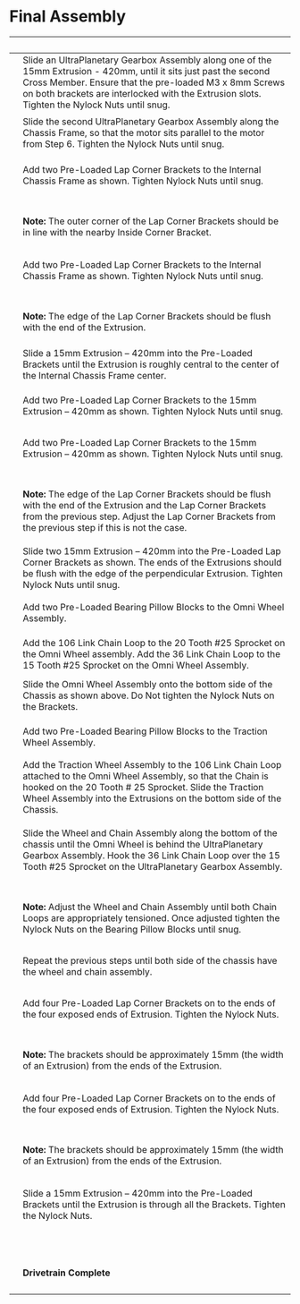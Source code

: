 # Final Assembly

| ​                                                                                                                                                                                                                                                                                                                    | ​                                                                                                                                                                                                                                                                                                                                                                                                                                                            |
| -------------------------------------------------------------------------------------------------------------------------------------------------------------------------------------------------------------------------------------------------------------------------------------------------------------------- | ------------------------------------------------------------------------------------------------------------------------------------------------------------------------------------------------------------------------------------------------------------------------------------------------------------------------------------------------------------------------------------------------------------------------------------------------------------ |
| <p>​</p><p><img src="https://2589213514-files.gitbook.io/~/files/v0/b/gitbook-legacy-files/o/assets%2F-M5yw0n8IneF5-9ybLjT%2F-MMWAD_BnINYt6Q_-Sk3%2F-MMWJLs6bZI26s9ROSev%2FACD_Add%20Motor%20Assembly%201.svg?alt=media&#x26;token=74d9c836-c6a9-4cac-a93e-26e262bc9cd5" alt="" data-size="original"></p>            | Slide an UltraPlanetary Gearbox Assembly along one of the 15mm Extrusion - 420mm, until it sits just past the second Cross Member. Ensure that the pre-loaded M3 x 8mm Screws on both brackets are interlocked with the Extrusion slots. Tighten the Nylock Nuts until snug.                                                                                                                                                                                 |
| <p>​</p><p><img src="https://2589213514-files.gitbook.io/~/files/v0/b/gitbook-legacy-files/o/assets%2F-M5yw0n8IneF5-9ybLjT%2F-MMWAD_BnINYt6Q_-Sk3%2F-MMWJSmp5IZyRWa4cfdv%2FACD_Add%20Motor%20Assembly%202.svg?alt=media&#x26;token=1c7f54f9-c826-44f6-b2df-4639405ffdb5" alt="" data-size="original"></p>            | Slide the second UltraPlanetary Gearbox Assembly along the Chassis Frame, so that the motor sits parallel to the motor from Step 6. Tighten the Nylock Nuts until snug.                                                                                                                                                                                                                                                                                      |
| <p>​</p><p><img src="https://2589213514-files.gitbook.io/~/files/v0/b/gitbook-legacy-files/o/assets%2F-M5yw0n8IneF5-9ybLjT%2F-MMWAD_BnINYt6Q_-Sk3%2F-MMWJih_HHjqctJYLm9N%2FACD_Add%20Lap%20Corner%20Brackets.svg?alt=media&#x26;token=f4b54460-41b4-4bed-8156-38fbb861989c" alt="" data-size="original"></p>         | <p>Add two Pre-Loaded Lap Corner Brackets to the Internal Chassis Frame as shown. Tighten Nylock Nuts until snug.</p><p>​</p><p><strong>Note:</strong> The outer corner of the Lap Corner Brackets should be in line with the nearby Inside Corner Bracket.</p>                                                                                                                                                                                              |
| <p>​</p><p><img src="https://2589213514-files.gitbook.io/~/files/v0/b/gitbook-legacy-files/o/assets%2F-M5yw0n8IneF5-9ybLjT%2F-MMWAD_BnINYt6Q_-Sk3%2F-MMWJygk1QYqKmCn6gJh%2FACD_Lap%20Corner%202.svg?alt=media&#x26;token=f806eeee-a90c-4c97-a3d3-c5e61a2f3934" alt="" data-size="original"></p>                      | <p>Add two Pre-Loaded Lap Corner Brackets to the Internal Chassis Frame as shown. Tighten Nylock Nuts until snug.</p><p>​</p><p><strong>Note:</strong> The edge of the Lap Corner Brackets should be flush with the end of the Extrusion.</p>                                                                                                                                                                                                                |
| <p>​</p><p><img src="https://2589213514-files.gitbook.io/~/files/v0/b/gitbook-legacy-files/o/assets%2F-M5yw0n8IneF5-9ybLjT%2F-MMWAD_BnINYt6Q_-Sk3%2F-MMWK74ASGH_PKn8YTFA%2FACD_Add%20Back%20support.svg?alt=media&#x26;token=8f078117-43a4-4736-9836-df834e6730f2" alt="" data-size="original"></p>                  | Slide a 15mm Extrusion – 420mm into the Pre-Loaded Brackets until the Extrusion is roughly central to the center of the Internal Chassis Frame center.                                                                                                                                                                                                                                                                                                       |
| <p>​</p><p><img src="https://2589213514-files.gitbook.io/~/files/v0/b/gitbook-legacy-files/o/assets%2F-M5yw0n8IneF5-9ybLjT%2F-MMWAD_BnINYt6Q_-Sk3%2F-MMWKF6gVXr8lPYWuFcE%2FACD_Add%20Side%20Rail%20Lap%20Corner.svg?alt=media&#x26;token=89dfe0bc-b35a-4da5-82ca-a54a9d06be56" alt="" data-size="original"></p>      | Add two Pre-Loaded Lap Corner Brackets to the 15mm Extrusion – 420mm as shown. Tighten Nylock Nuts until snug.                                                                                                                                                                                                                                                                                                                                               |
| <p>​</p><p><img src="https://2589213514-files.gitbook.io/~/files/v0/b/gitbook-legacy-files/o/assets%2F-M5yw0n8IneF5-9ybLjT%2F-MMWAD_BnINYt6Q_-Sk3%2F-MMWKQpIemLs3QJtLXtB%2FACD_Add%20Side%20Rail%20lap%20Corner%202.svg?alt=media&#x26;token=c1e2cf7d-9a37-4a7f-99e9-f8b522d3581e" alt="" data-size="original"></p>  | <p>Add two Pre-Loaded Lap Corner Brackets to the 15mm Extrusion – 420mm as shown. Tighten Nylock Nuts until snug.</p><p>​</p><p><strong>Note:</strong> The edge of the Lap Corner Brackets should be flush with the end of the Extrusion and the Lap Corner Brackets from the previous step. Adjust the Lap Corner Brackets from the previous step if this is not the case.</p>                                                                              |
| <img src="https://2589213514-files.gitbook.io/~/files/v0/b/gitbook-legacy-files/o/assets%2F-M5yw0n8IneF5-9ybLjT%2F-MMWAD_BnINYt6Q_-Sk3%2F-MMWSpDiMlppx5dUyvlD%2FACD_Add%20Side%20Extrusion.svg?alt=media&#x26;token=3114d615-a555-4965-ab33-793e85658934" alt="" data-size="original">                               | Slide two 15mm Extrusion – 420mm into the Pre-Loaded Lap Corner Brackets as shown. The ends of the Extrusions should be flush with the edge of the perpendicular Extrusion. Tighten Nylock Nuts until snug.                                                                                                                                                                                                                                                  |
| <p>​</p><p><img src="https://2589213514-files.gitbook.io/~/files/v0/b/gitbook-legacy-files/o/assets%2F-M5yw0n8IneF5-9ybLjT%2F-MMWAD_BnINYt6Q_-Sk3%2F-MMWTYDNCU6F82D-WK9j%2FACD_View12.svg?alt=media&#x26;token=688e76c9-35a5-4e92-b1ef-71184a536163" alt="" data-size="original"></p>                                | Add two Pre-Loaded Bearing Pillow Blocks to the Omni Wheel Assembly.                                                                                                                                                                                                                                                                                                                                                                                         |
| <p>​</p><p><img src="https://2589213514-files.gitbook.io/~/files/v0/b/gitbook-legacy-files/o/assets%2F-M5yw0n8IneF5-9ybLjT%2F-MMWAD_BnINYt6Q_-Sk3%2F-MMWTciqYC3QIY47I_Qc%2FACD_View11.svg?alt=media&#x26;token=2a80f034-e0ba-46c4-9436-499008c65f11" alt="" data-size="original"></p>                                | Add the 106 Link Chain Loop to the 20 Tooth #25 Sprocket on the Omni Wheel assembly. Add the 36 Link Chain Loop to the 15 Tooth #25 Sprocket on the Omni Wheel Assembly.                                                                                                                                                                                                                                                                                     |
| <p>​</p><p><img src="https://2589213514-files.gitbook.io/~/files/v0/b/gitbook-legacy-files/o/assets%2F-M5yw0n8IneF5-9ybLjT%2F-MMWAD_BnINYt6Q_-Sk3%2F-MMWTnDt4b8kICxONJ84%2FACD_View10.svg?alt=media&#x26;token=216ec9aa-41a4-44ef-8ce2-ef172536f04a" alt="" data-size="original"></p>                                | Slide the Omni Wheel Assembly onto the bottom side of the Chassis as shown above. Do Not tighten the Nylock Nuts on the Brackets.                                                                                                                                                                                                                                                                                                                            |
| <p>​</p><p><img src="https://2589213514-files.gitbook.io/~/files/v0/b/gitbook-legacy-files/o/assets%2F-M5yw0n8IneF5-9ybLjT%2F-MMWAD_BnINYt6Q_-Sk3%2F-MMWTsoFrI0KP_AOPvix%2FACD_Add%20Pillow%20Blocks%20to%20Traction.svg?alt=media&#x26;token=4214d7b6-73c4-4894-95e5-c5168f112a3e" alt="" data-size="original"></p> | Add two Pre-Loaded Bearing Pillow Blocks to the Traction Wheel Assembly.                                                                                                                                                                                                                                                                                                                                                                                     |
| <p>​</p><p><img src="https://2589213514-files.gitbook.io/~/files/v0/b/gitbook-legacy-files/o/assets%2F-M5yw0n8IneF5-9ybLjT%2F-MMWAD_BnINYt6Q_-Sk3%2F-MMWUFeMmEvpNKlHGHxR%2FACD_Add%20Traction%20Wheel_1.svg?alt=media&#x26;token=bb5b02b2-1571-4a85-9c95-fdf011af5e20" alt="" data-size="original"></p>              | Add the Traction Wheel Assembly to the 106 Link Chain Loop attached to the Omni Wheel Assembly, so that the Chain is hooked on the 20 Tooth # 25 Sprocket. Slide the Traction Wheel Assembly into the Extrusions on the bottom side of the Chassis.                                                                                                                                                                                                          |
| <p>​</p><p><img src="https://2589213514-files.gitbook.io/~/files/v0/b/gitbook-legacy-files/o/assets%2F-M5yw0n8IneF5-9ybLjT%2F-MMWAD_BnINYt6Q_-Sk3%2F-MMWUsdhgyNWnuXpMl9d%2FACD_Slide%20Wheels%20into%20Place.svg?alt=media&#x26;token=36de5d0a-8dbd-4730-a0dc-6e199217da48" alt="" data-size="original"></p>         | <p>Slide the Wheel and Chain Assembly along the bottom of the chassis until the Omni Wheel is behind the UltraPlanetary Gearbox Assembly. Hook the 36 Link Chain Loop over the 15 Tooth #25 Sprocket on the UltraPlanetary Gearbox Assembly.</p><p>​</p><p><strong>Note:</strong> Adjust the Wheel and Chain Assembly until both Chain Loops are appropriately tensioned. Once adjusted tighten the Nylock Nuts on the Bearing Pillow Blocks until snug.</p> |
| <p>​</p><p><img src="https://2589213514-files.gitbook.io/~/files/v0/b/gitbook-legacy-files/o/assets%2F-M5yw0n8IneF5-9ybLjT%2F-MMWAD_BnINYt6Q_-Sk3%2F-MMWVK3QGgGBF9YDKO64%2FACD_Repeat%20with%20other%20side.svg?alt=media&#x26;token=426bfa5c-e724-4f49-8415-b6c64e8bd98a" alt="" data-size="original"></p>          | Repeat the previous steps until both side of the chassis have the wheel and chain assembly.                                                                                                                                                                                                                                                                                                                                                                  |
| <p>​</p><p><img src="https://2589213514-files.gitbook.io/~/files/v0/b/gitbook-legacy-files/o/assets%2F-M5yw0n8IneF5-9ybLjT%2F-MMWAD_BnINYt6Q_-Sk3%2F-MMWVhew5dF79q5L8w7T%2FACD_Front%20Lap%20Corner%20Brackets.svg?alt=media&#x26;token=4665d8de-42c6-4c54-aafb-a85e5fae1a4f" alt="" data-size="original"></p>       | <p>Add four Pre-Loaded Lap Corner Brackets on to the ends of the four exposed ends of Extrusion. Tighten the Nylock Nuts.</p><p>​</p><p><strong>Note:</strong> The brackets should be approximately 15mm (the width of an Extrusion) from the ends of the Extrusion.</p>                                                                                                                                                                                     |
| <p>​</p><p><img src="https://2589213514-files.gitbook.io/~/files/v0/b/gitbook-legacy-files/o/assets%2F-M5yw0n8IneF5-9ybLjT%2F-MMWAD_BnINYt6Q_-Sk3%2F-MMWVwT6O9SRCIXrTImn%2FACD_Front%20Lap%20Corner%20Cross%20Brace.svg?alt=media&#x26;token=3394d569-c90d-4544-8bf7-61a71015a265" alt="" data-size="original"></p>  | <p>Add four Pre-Loaded Lap Corner Brackets on to the ends of the four exposed ends of Extrusion. Tighten the Nylock Nuts.</p><p>​</p><p><strong>Note:</strong> The brackets should be approximately 15mm (the width of an Extrusion) from the ends of the Extrusion.</p>                                                                                                                                                                                     |
| <p>​</p><p><img src="https://2589213514-files.gitbook.io/~/files/v0/b/gitbook-legacy-files/o/assets%2F-M5yw0n8IneF5-9ybLjT%2F-MMWAD_BnINYt6Q_-Sk3%2F-MMWWIfvPbmui_Ya_ae-%2FACD_Slide%20on%20Front%20Rail.svg?alt=media&#x26;token=b2e08f8d-1907-4a63-a2d7-2de1bda1c3e8" alt="" data-size="original"></p>             | <p>Slide a 15mm Extrusion – 420mm into the Pre-Loaded Brackets until the Extrusion is through all the Brackets. Tighten the Nylock Nuts.</p><p>​</p>                                                                                                                                                                                                                                                                                                         |
| <p>​</p><p><img src="https://2589213514-files.gitbook.io/~/files/v0/b/gitbook-legacy-files/o/assets%2F-M5yw0n8IneF5-9ybLjT%2F-MMWAD_BnINYt6Q_-Sk3%2F-MMWXFWGp_keeoCak4UX%2FACD_Front%20Rail%20on.svg?alt=media&#x26;token=dbe66d84-0408-432f-ad1b-434d52909ec1" alt="" data-size="original"></p>                     | **Drivetrain Complete**                                                                                                                                                                                                                                                                                                                                                                                                                                      |
